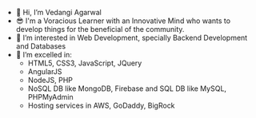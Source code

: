 - 👋 Hi, I’m Vedangi Agarwal
- 😎 I'm a Voracious Learner with an Innovative Mind who wants to develop things for the beneficial of the community. 
- 👀 I’m interested in Web Development, specially Backend Development and Databases
- 🌱 I’m excelled in:
  * HTML5, CSS3, JavaScript, JQuery
  * AngularJS
  * NodeJS, PHP
  * NoSQL DB like MongoDB, Firebase and SQL DB like MySQL, PHPMyAdmin
  * Hosting services in AWS, GoDaddy, BigRock
<!--
- 📫 How to reach me ...
- 💞️ I’m looking to collaborate on ...
-->

